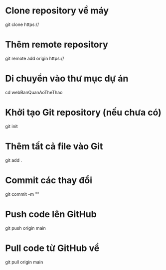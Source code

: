 # Clone repository về máy
git clone https://

# Thêm remote repository
git remote add origin https://

# Di chuyển vào thư mục dự án
cd webBanQuanAoTheThao

# Khởi tạo Git repository (nếu chưa có)
git init

# Thêm tất cả file vào Git
git add .

# Commit các thay đổi
git commit -m ""

# Push code lên GitHub
git push origin main

# Pull code từ GitHub về
git pull origin main